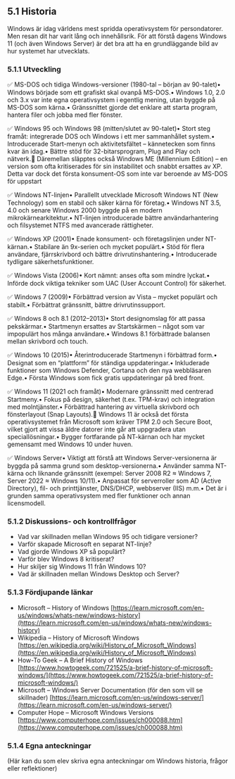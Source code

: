 ## 5.1 Historia

Windows är idag världens mest spridda operativsystem för persondatorer. Men resan dit har varit lång och innehållsrik. För att förstå dagens Windows 11 (och även Windows Server) är det bra att ha en grundläggande bild av hur systemet har utvecklats.

### 

### 5.1.1 Utveckling

✅ MS-DOS och tidiga Windows-versioner (1980-tal – början av 90-talet)• Windows började som ett grafiskt skal ovanpå MS-DOS.• Windows 1.0, 2.0 och 3.x var inte egna operativsystem i egentlig mening, utan byggde på MS-DOS som kärna.• Gränssnittet gjorde det enklare att starta program, hantera filer och jobba med fler fönster.

✅ Windows 95 och Windows 98 (mitten/slutet av 90-talet)• Stort steg framåt: integrerade DOS och Windows i ett mer sammanhållet system.• Introducerade Start-menyn och aktivitetsfältet – kännetecken som finns kvar än idag.• Bättre stöd för 32-bitarsprogram, Plug and Play och nätverk.🔄 Däremellan släpptes också Windows ME (Millennium Edition) – en version som ofta kritiserades för sin instabilitet och snabbt ersattes av XP. Detta var dock det första konsument-OS som inte var beroende av MS-DOS för uppstart

✅ Windows NT-linjen• Parallellt utvecklade Microsoft Windows NT (New Technology) som en stabil och säker kärna för företag.• Windows NT 3.5, 4.0 och senare Windows 2000 byggde på en modern mikrokärnearkitektur.• NT-linjen introducerade bättre användarhantering och filsystemet NTFS med avancerade rättigheter.

✅ Windows XP (2001)• Enade konsument- och företagslinjen under NT-kärnan.• Stabilare än 9x-serien och mycket populärt.• Stöd för flera användare, fjärrskrivbord och bättre drivrutinshantering.• Introducerade tydligare säkerhetsfunktioner.

✅ Windows Vista (2006)• Kort nämnt: anses ofta som mindre lyckat.• Införde dock viktiga tekniker som UAC (User Account Control) för säkerhet.

✅ Windows 7 (2009)• Förbättrad version av Vista – mycket populärt och stabilt.• Förbättrat gränssnitt, bättre drivrutinssupport.

✅ Windows 8 och 8.1 (2012–2013)• Stort designomslag för att passa pekskärmar.• Startmenyn ersattes av Startskärmen – något som var impopulärt hos många användare.• Windows 8.1 förbättrade balansen mellan skrivbord och touch.

✅ Windows 10 (2015)• Återintroducerade Startmenyn i förbättrad form.• Designat som en “plattform” för ständiga uppdateringar.• Inkluderade funktioner som Windows Defender, Cortana och den nya webbläsaren Edge.• Första Windows som fick gratis uppdateringar på bred front.

✅ Windows 11 (2021 och framåt)• Modernare gränssnitt med centrerad Startmeny.• Fokus på design, säkerhet (t.ex. TPM-krav) och integration med molntjänster.• Förbättrad hantering av virtuella skrivbord och fönsterlayout (Snap Layouts).🔄 Windows 11 är också det första operativsystemet från Microsoft som kräver TPM 2.0 och Secure Boot, vilket gjort att vissa äldre datorer inte går att uppgradera utan speciallösningar.• Bygger fortfarande på NT-kärnan och har mycket gemensamt med Windows 10 under huven.

✅ Windows Server• Viktigt att förstå att Windows Server-versionerna är byggda på samma grund som desktop-versionerna.• Använder samma NT-kärna och liknande gränssnitt (exempel: Server 2008 R2 ≈ Windows 7, Server 2022 ≈ Windows 10/11).• Anpassat för serverroller som AD (Active Directory), fil- och printtjänster, DNS/DHCP, webbserver (IIS) m.m.• Det är i grunden samma operativsystem med fler funktioner och annan licensmodell.

### 5.1.2 Diskussions- och kontrollfrågor

- Vad var skillnaden mellan Windows 95 och tidigare versioner?
- Varför skapade Microsoft en separat NT-linje?
- Vad gjorde Windows XP så populärt?
- Varför blev Windows 8 kritiserat?
- Hur skiljer sig Windows 11 från Windows 10?
- Vad är skillnaden mellan Windows Desktop och Server?

### 

### 5.1.3 Fördjupande länkar

- Microsoft – History of Windows [https://learn.microsoft.com/en-us/windows/whats-new/windows-history](https://learn.microsoft.com/en-us/windows/whats-new/windows-history)
- Wikipedia – History of Microsoft Windows [https://en.wikipedia.org/wiki/History_of_Microsoft_Windows](https://en.wikipedia.org/wiki/History_of_Microsoft_Windows)
- How-To Geek – A Brief History of Windows [https://www.howtogeek.com/721525/a-brief-history-of-microsoft-windows/](https://www.howtogeek.com/721525/a-brief-history-of-microsoft-windows/)
- Microsoft – Windows Server Documentation (för den som vill se skillnader) [https://learn.microsoft.com/en-us/windows-server/](https://learn.microsoft.com/en-us/windows-server/)
- Computer Hope – Microsoft Windows Versions [https://www.computerhope.com/issues/ch000088.htm](https://www.computerhope.com/issues/ch000088.htm)

### 

### 5.1.4 Egna anteckningar

(Här kan du som elev skriva egna anteckningar om Windows historia, frågor eller reflektioner)
